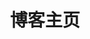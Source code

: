 ---
home: true
layout: BlogHome
icon: home
title: 博客主页
heroText: " "
heroFullScreen: true
tagline: 
bgImage: "https://img.sherry4869.com/Blog/public/banner.jpg"
footer: 粤ICP备2021115124号
---